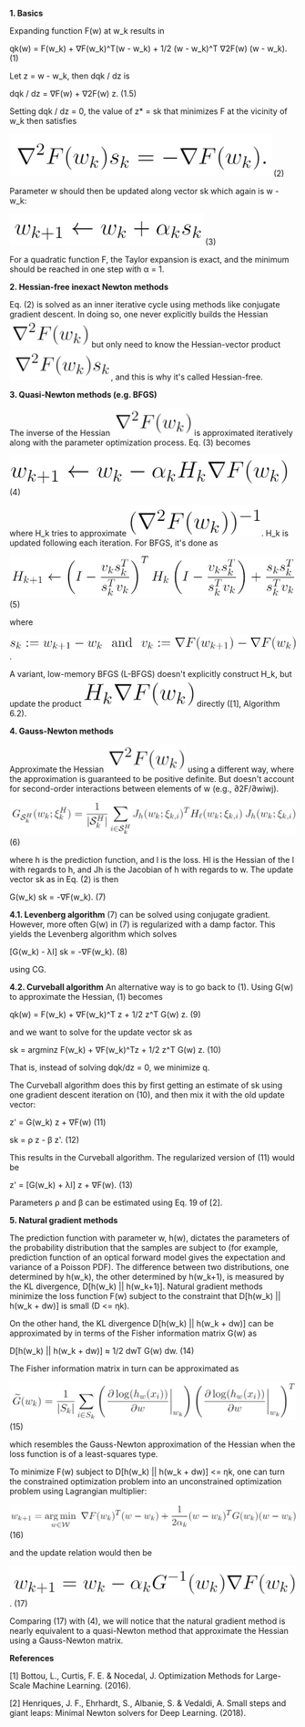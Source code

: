 **1. Basics**

Expanding function F(w) at w_k results in

qk(w) = F(w_k) + ∇F(w_k)^T(w - w_k) + 1/2 (w - w_k)^T ∇2F(w) (w - w_k).  (1)

Let z = w - w_k, then dqk / dz is

dqk / dz = ∇F(w) + ∇2F(w) z.  (1.5)

Setting dqk / dz = 0, the value of z* = sk that minimizes F at the vicinity of w_k then satisfies

![](https://github.com/mdw771/mdw771.github.io/blob/master/images/20200617/001.png)  (2)
 
Parameter w should then be updated along vector sk which again is w - w_k:

![](https://github.com/mdw771/mdw771.github.io/blob/master/images/20200617/002.png)  (3)
  
For a quadratic function F, the Taylor expansion is exact, and the minimum should be reached in one step with α = 1.


**2. Hessian-free inexact Newton methods**

Eq. (2) is solved as an inner iterative cycle using methods like conjugate gradient descent. In doing so, one never explicitly builds the Hessian ![](https://github.com/mdw771/mdw771.github.io/blob/master/images/20200617/003.png) but only need to know the Hessian-vector product ![](https://github.com/mdw771/mdw771.github.io/blob/master/images/20200617/004.png), and this is why it's called Hessian-free.


**3. Quasi-Newton methods (e.g. BFGS)**

The inverse of the Hessian ![](https://github.com/mdw771/mdw771.github.io/blob/master/images/20200617/005.png) is approximated iteratively along with the parameter optimization process. Eq. (3) becomes

![](https://github.com/mdw771/mdw771.github.io/blob/master/images/20200617/006.png) (4)
 
where H_k tries to approximate 
![](https://github.com/mdw771/mdw771.github.io/blob/master/images/20200617/007.png). H_k is updated following each iteration. For BFGS, it's done as


![](https://github.com/mdw771/mdw771.github.io/blob/master/images/20200617/008.png)  (5)
  
where

![](https://github.com/mdw771/mdw771.github.io/blob/master/images/20200617/009.png).

A variant, low-memory BFGS (L-BFGS) doesn't explicitly construct H_k, but update the product 
![](https://github.com/mdw771/mdw771.github.io/blob/master/images/20200617/010.png) directly ([1], Algorithm 6.2).


**4. Gauss-Newton methods**

Approximate the Hessian ![](https://github.com/mdw771/mdw771.github.io/blob/master/images/20200617/011.png) using a different way, where the approximation is guaranteed to be positive definite. But doesn't account for second-order interactions between elements of w (e.g., ∂2F/∂wiwj).

![](https://github.com/mdw771/mdw771.github.io/blob/master/images/20200617/012.png) (6)
 
where h is the prediction function, and l is the loss. Hl is the Hessian of the l with regards to h, and Jh is the Jacobian of h with regards to w. The update vector sk as in Eq. (2) is then

G(w_k) sk = -∇F(w_k).    (7)

**4.1. Levenberg algorithm**
(7) can be solved using conjugate gradient. However, more often G(w) in (7) is regularized with a damp factor. This yields the Levenberg algorithm which solves

[G(w_k) - λI] sk = -∇F(w_k).    (8)

using CG.

**4.2. Curveball algorithm**
An alternative way is to go back to (1). Using G(w) to approximate the Hessian, (1) becomes

qk(w) = F(w_k) + ∇F(w_k)^T z + 1/2 z^T G(w) z.  (9)

and we want to solve for the update vector sk as

sk = argminz F(w_k) + ∇F(w_k)^Tz + 1/2 z^T G(w) z.  (10)

That is, instead of solving dqk/dz = 0, we minimize q.

The Curveball algorithm does this by first getting an estimate of sk using one gradient descent iteration on (10), and then mix it with the old update vector:

z' = G(w_k) z + ∇F(w)  (11)

sk = ρ z - β z'.  (12)

This results in the Curveball algorithm. The regularized version of (11) would be

z' = [G(w_k) + λI] z + ∇F(w).  (13)

Parameters ρ and β can be estimated using Eq. 19 of [2].


**5. Natural gradient methods**

The prediction function with parameter w, h(w), dictates the parameters of the probability distribution that the samples are subject to (for example, prediction function of an optical forward model gives the expectation and variance of a Poisson PDF). The difference between two distributions, one determined by h(w_k), the other determined by h(w_k+1), is measured by the KL divergence, D[h(w_k) || h(w_k+1)]. Natural gradient methods minimize the loss function F(w) subject to the constraint that D[h(w_k) || h(w_k + dw)] is small (D <= ηk).

On the other hand, the KL divergence D[h(w_k) || h(w_k + dw)] can be approximated by in terms of the Fisher information matrix G(w) as

D[h(w_k) || h(w_k + dw)] ≈ 1/2 dwT G(w) dw.  (14)

The Fisher information matrix in turn can be approximated as

![](https://github.com/mdw771/mdw771.github.io/blob/master/images/20200617/013.png)  (15)
  
which resembles the Gauss-Newton approximation of the Hessian when the loss function is of a least-squares type.

To minimize F(w) subject to D[h(w_k) || h(w_k + dw)] <= ηk, one can turn the constrained optimization problem into an unconstrained optimization problem using Lagrangian multiplier:

![](https://github.com/mdw771/mdw771.github.io/blob/master/images/20200617/014.png)  (16)
  
and the update relation would then be

![](https://github.com/mdw771/mdw771.github.io/blob/master/images/20200617/015.png).  (17)

Comparing (17) with (4), we will notice that the natural gradient method is nearly equivalent to a quasi-Newton method that approximate the Hessian using a Gauss-Newton matrix.


**References**

[1] Bottou, L., Curtis, F. E. & Nocedal, J. Optimization Methods for Large-Scale Machine Learning. (2016).

[2] Henriques, J. F., Ehrhardt, S., Albanie, S. & Vedaldi, A. Small steps and giant leaps: Minimal Newton solvers for Deep Learning. (2018).

